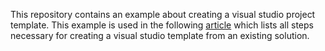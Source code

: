 This repository contains an example about creating a visual studio project template. This example is used
in the following [article](https://dolinkamark.wordpress.com/2015/03/10/how-to-create-a-visual-studio-2013-project-template/)
 which lists all steps necessary for creating a visual studio template from an existing solution.
